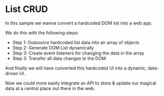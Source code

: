 # List CRUD

In this sample we wanna convert a hardcoded DOM list into a web app.

We do this with the following steps:

- Step 1: Outsource hardcoded list data into an array of objects
- Step 2: Generate DOM List dynamically
- Step 3: Create event listeners for changing the data in the array
- Step 3: Transfer all data changes to the DOM

And finally we will have converted this hardcoded UI into a dynamic, data-driven UI. 

Now we could more easily integrate an API to store & update our magical data at a central place out there in the web.


